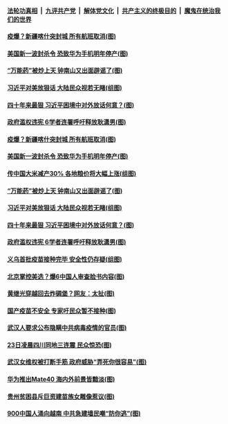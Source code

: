 ####  [法轮功真相](../../../../basic/blob/master/README.md?t=10252102) &nbsp;|&nbsp; [九评共产党](../../../../9ping.md/blob/master/README.md?t=10252102) &nbsp;|&nbsp; [解体党文化](../../../../jtdwh.md/blob/master/README.md?t=10252102)  &nbsp;|&nbsp; [共产主义的终极目的](../../../../gczydzjmd.md/blob/master/README.md?t=10252102) &nbsp;|&nbsp; [魔鬼在统治我们的世界](../../../../mgztzwmdsj.md/blob/master/README.md?t=10252102) 

#### [疫爆？新疆喀什突封城 所有航班取消(图)](../pages/p1/950298.md?t=10252102) 

#### [美国新一波封杀令 恐致华为手机明年停产(图)](../pages/p1/950309.md?t=10252102) 

#### [“万能药”被炒上天 钟南山又出面辟谣了(图)](../pages/p1/950263.md?t=10252102) 

#### [习近平对美放狠话 大陆民众视若无睹(组图)](../pages/p1/950220.md?t=10252102) 

#### [四十年来最狠 习近平困境中对外放话何意？(图)](../pages/p1/950171.md?t=10252102) 

#### [政府滥权违宪 6学者连署呼吁释放耿潇男(图)](../pages/p1/950180.md?t=10252102) 

#### [疫爆？新疆喀什突封城 所有航班取消(图)](../pages/p1/950298.md?t=10252102) 

#### [美国新一波封杀令 恐致华为手机明年停产(图)](../pages/p1/950309.md?t=10252102) 

#### [传中国大米减产30% 各地粮价将大幅上涨(组图)](../pages/p1/950302.md?t=10252102) 

#### [“万能药”被炒上天 钟南山又出面辟谣了(图)](../pages/p1/950263.md?t=10252102) 

#### [习近平对美放狠话 大陆民众视若无睹(组图)](../pages/p1/950220.md?t=10252102) 

#### [四十年来最狠 习近平困境中对外放话何意？(图)](../pages/p1/950171.md?t=10252102) 

#### [政府滥权违宪 6学者连署呼吁释放耿潇男(图)](../pages/p1/950180.md?t=10252102) 

#### [义乌首批疫苗接种完毕 安全性仍存疑(组图)](../pages/p1/950183.md?t=10252102) 

#### [北京掌控美选？爆6中国人审查脸书内容(图)](../pages/p1/950181.md?t=10252102) 

#### [黄继光穿越回去炸碉堡？网友：太扯(图)](../pages/p1/950150.md?t=10252102) 

#### [国产疫苗不安全 专家吁民众暂不接种(图)](../pages/p1/950164.md?t=10252102) 


#### [武汉人要求公布隐瞒中共病毒疫情的官员(图)](../pages/p1/950130.md?t=10252102) 

#### [23日凌晨四川同地三连震 民众惊恐(图)](../pages/p1/950117.md?t=10252102) 


#### [武汉女维权被打断手筋 政府威胁“弄死你很容易”(图)](../pages/p1/950106.md?t=10252102) 

#### [华为推出Mate40 海内外前景皆黯淡(图)](../pages/p1/950101.md?t=10252102) 

#### [贵州贫困县斥巨资建苗族女雕像惹议(图)](../pages/p1/950063.md?t=10252102) 

#### [900中国人涌向越南 中共急建墙民嘲“防你逃”(图)](../pages/p1/950068.md?t=10252102) 


